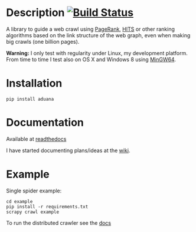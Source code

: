 # Description [![Build Status](https://travis-ci.org/scrapinghub/aduana.svg?branch=master)](https://travis-ci.org/scrapinghub/aduana)
A library to guide a web crawl using
[PageRank](http://en.wikipedia.org/wiki/PageRank),
[HITS](http://en.wikipedia.org/wiki/HITS_algorithm) or other ranking
algorithms based on the link structure of the web graph, even when
making big crawls (one billion pages).

**Warning:** I only test with regularity under Linux, my development
platform. From time to time I test also on OS X and Windows 8 using
[MinGW64](http://mingw-w64.yaxm.org/doku.php).

# Installation
    pip install aduana

# Documentation
Available at [readthedocs](http://aduana.readthedocs.org/en/latest/)

I have started documenting plans/ideas at the
[wiki](https://github.com/scrapinghub/aduana/wiki).

# Example
Single spider example:

    cd example
    pip install -r requirements.txt
    scrapy crawl example

To run the distributed crawler see the
[docs](http://aduana.readthedocs.org/en/latest/python.html#running-the-examples)
